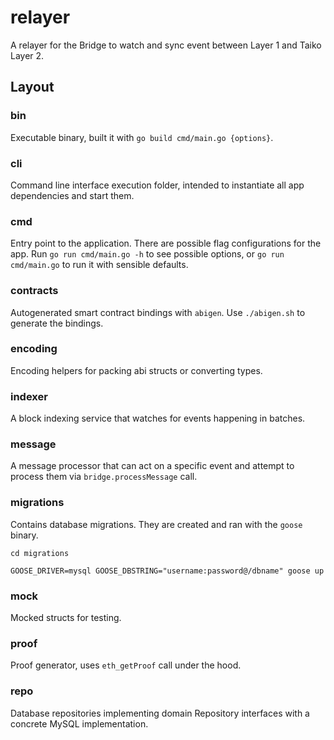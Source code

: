# relayer

A relayer for the Bridge to watch and sync event between Layer 1 and Taiko Layer 2.

## Layout

### bin

Executable binary, built it with `go build cmd/main.go {options}`.

### cli

Command line interface execution folder, intended to instantiate all app dependencies and start them.

### cmd

Entry point to the application. There are possible flag configurations for the app. Run `go run cmd/main.go -h` to see possible options, or `go run cmd/main.go` to run it with sensible defaults.

### contracts

Autogenerated smart contract bindings with `abigen`. Use `./abigen.sh` to generate the bindings.

### encoding

Encoding helpers for packing abi structs or converting types.

### indexer

A block indexing service that watches for events happening in batches.

### message

A message processor that can act on a specific event and attempt to process them via `bridge.processMessage` call.

### migrations

Contains database migrations. They are created and ran with the `goose` binary.

`cd migrations`

`GOOSE_DRIVER=mysql GOOSE_DBSTRING="username:password@/dbname" goose up`

### mock

Mocked structs for testing.

### proof

Proof generator, uses `eth_getProof` call under the hood.

### repo

Database repositories implementing domain Repository interfaces with a concrete MySQL implementation.
